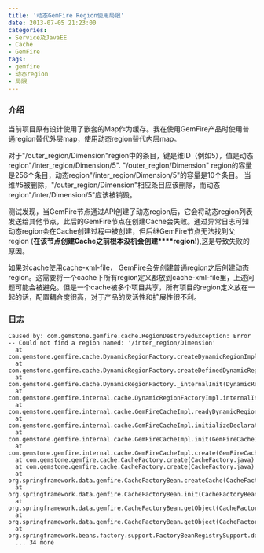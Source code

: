 ```yaml
---
title: '动态GemFire Region使用局限'
date: 2013-07-05 21:23:00
categories: 
- Service及JavaEE
- Cache
- GemFire
tags: 
- gemfire
- 动态region
- 局限
---
```


### 介绍

当前项目原有设计使用了嵌套的Map作为缓存。我在使用GemFire产品时使用普通region替代外层map，使用动态region替代内层map。

对于"/outer_region/Dimension"region中的条目，键是维ID（例如5），值是动态region"/inter_region/Dimension/5".
"/outer_region/Dimension" region的容量是256个条目，动态region"/inter_region/Dimension/5"的容量是10个条目。
当维#5被删除，"/outer_region/Dimension"相应条目应该删除，而动态region"/inter/Dimension/5"应该被销毁。

测试发现，当GemFire节点通过API创建了动态region后，它会将动态region列表发送给其他节点，此后的GemFire节点在创建Cache会失败。通过异常日志可知动态region会在Cache创建过程中被创建，但后继GemFire节点无法找到父region (**在该节点创建Cache之前根本没机会创建****region!**),这是导致失败的原因。

如果对cache使用cache-xml-file， GemFire会先创建普通region之后创建动态region。这需要将一个cache下所有region定义都放到cache-xml-file里，上述问题可能会被避免。但是一个cache被多个项目共享，所有项目的region定义放在一起的话，配置耦合度很高，对于产品的灵活性和扩展性很不利。


### 日志

```
Caused by: com.gemstone.gemfire.cache.RegionDestroyedException: Error -- Could not find a region named: '/inter_region/Dimension'
  at com.gemstone.gemfire.cache.DynamicRegionFactory.createDynamicRegionImpl(DynamicRegionFactory.java)
  at com.gemstone.gemfire.cache.DynamicRegionFactory.createDefinedDynamicRegions(DynamicRegionFactory.java)
  at com.gemstone.gemfire.cache.DynamicRegionFactory._internalInit(DynamicRegionFactory.java)
  at com.gemstone.gemfire.internal.cache.DynamicRegionFactoryImpl.internalInit(DynamicRegionFactoryImpl.java)
  at com.gemstone.gemfire.internal.cache.GemFireCacheImpl.readyDynamicRegionFactory(GemFireCacheImpl.java)
  at com.gemstone.gemfire.internal.cache.GemFireCacheImpl.initializeDeclarativeCache(GemFireCacheImpl.java)
  at com.gemstone.gemfire.internal.cache.GemFireCacheImpl.init(GemFireCacheImpl.java)
  at com.gemstone.gemfire.internal.cache.GemFireCacheImpl.create(GemFireCacheImpl.java)
  at com.gemstone.gemfire.cache.CacheFactory.create(CacheFactory.java)   
  at com.gemstone.gemfire.cache.CacheFactory.create(CacheFactory.java)   
  at org.springframework.data.gemfire.CacheFactoryBean.createCache(CacheFactoryBean.java)   
  at org.springframework.data.gemfire.CacheFactoryBean.init(CacheFactoryBean.java)   
  at org.springframework.data.gemfire.CacheFactoryBean.getObject(CacheFactoryBean.java)   
  at org.springframework.data.gemfire.CacheFactoryBean.getObject(CacheFactoryBean.java)   
  at org.springframework.beans.factory.support.FactoryBeanRegistrySupport.doGetObjectFromFactoryBean(FactoryBeanRegistrySupport.java)   
  ... 34 more
```